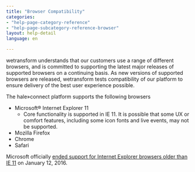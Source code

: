 ```yaml
---
title: "Browser Compatibility"
categories:
- "help-page-category-reference"
- "help-page-subcategory-reference-browser"
layout: help-detail
language: en

---
```


wetransform understands that our customers use a range of different browsers, and is committed to supporting the latest major releases of supported browsers on a continuing basis. As new versions of supported browsers are released, wetransform tests compatibility of our platform to ensure delivery of the best user experience possible.

The hale»connect platform supports the following browsers

* Microsoft® Internet Explorer 11
  * Core functionality is supported in IE 11. It is possible that some UX or comfort features, including some icon fonts and live events, may not be supported. 
* Mozilla Firefox
* Chrome
* Safari

Microsoft officially [ended support for Internet Explorer browsers older than IE 11](https://www.microsoft.com/en-us/WindowsForBusiness/End-of-IE-support?tduid=%28c2ab55118101c3ccf4c28402a4d9d5f3%29%28256380%29%282459594%29%28TnL5HPStwNw-NKNHHX4WQDJzama3_sGH8w%29%28) on January 12, 2016.
